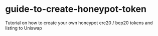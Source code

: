 # guide-to-create-honeypot-token
Tutorial on how to create your own honeypot erc20 / bep20 tokens and listing to Uniswap
